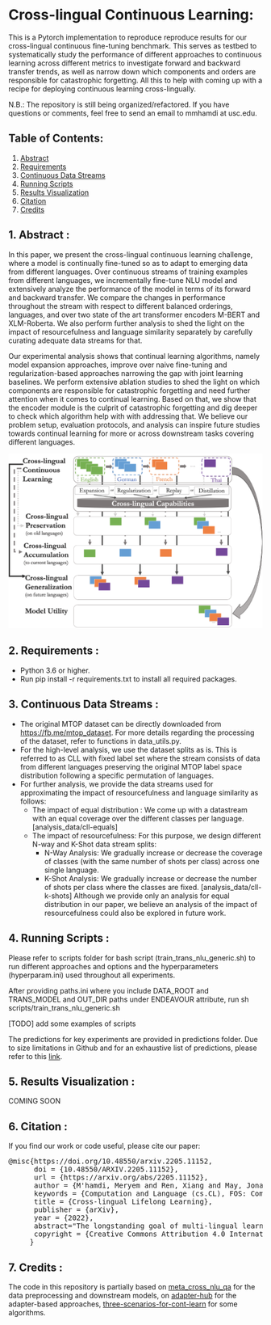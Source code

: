# Cross-lingual Continuous Learning:

This is a Pytorch implementation to reproduce reproduce results for our cross-lingual continuous fine-tuning benchmark. This serves as testbed to systematically study the performance of different approaches to continuous learning across different metrics to investigate forward and backward transfer trends, as well as narrow down which components and orders are responsible for catastrophic forgetting. All this to help with coming up with a recipe for deploying continuous learning cross-lingually.

N.B.: The repository is still being organized/refactored. If you have questions or comments, feel free to send an email to mmhamdi at usc.edu.

## Table of Contents:

1. [Abstract](#abstract)
2. [Requirements](#requirements)
3. [Continuous Data Streams](#datastreams)
4. [Running Scripts](#scripts)
5. [Results Visualization](#results)
6. [Citation](#citation)
7. [Credits](#credits)

## 1. Abstract <a name="abstract"></a>:

In this paper, we present the cross-lingual continuous learning challenge, where a model is continually fine-tuned so as to adapt to emerging data from different languages. Over continuous streams of training examples from different languages, we incrementally fine-tune NLU model and extensively analyze the performance of the model in terms of its forward and backward transfer. We compare the changes in performance throughout the stream with respect to different balanced orderings, languages, and over two state of the art transformer encoders M-BERT and XLM-Roberta. We also perform further analysis to shed the light on the impact of resourcefulness and language similarity separately by carefully curating adequate data streams for that.

Our experimental analysis shows that continual learning algorithms, namely model expansion approaches, improve over naive fine-tuning and regularization-based approaches narrowing the gap with joint learning baselines. We perform extensive ablation studies to shed the light on which components are responsible for catastrophic forgetting and need further attention when it comes to continual learning. Based on that, we show that the encoder module is the culprit of catastrophic forgetting and dig deeper to check which algorithm help with with addressing that. We believe our problem setup, evaluation protocols, and analysis can inspire future studies towards continual learning for more or across downstream tasks covering different languages.

![image](xcontlearndiagram.png)

## 2. Requirements <a name="requirements"></a>:
* Python 3.6 or higher.
* Run pip install -r requirements.txt to install all required packages.

## 3. Continuous Data Streams <a name="datasets"></a>:
* The original MTOP dataset can be directly downloaded from https://fb.me/mtop_dataset. For more details regarding the processing of the dataset, refer to functions in data_utils.py.
* For the high-level analysis, we use the dataset splits as is. This is referred to as CLL with fixed label set where the stream consists of data from different languages preserving the original MTOP label space distribution following a specific permutation of languages.
* For further analysis, we provide the data streams used for approximating the impact of resourcefulness and language similarity as follows:
  - The impact of equal distribution : We come up with a datastream with an equal coverage over the different classes per language. [analysis_data/cll-equals]
  - The impact of resourcefulness: For this purpose, we design different N-way and K-Shot data stream splits: 
      - N-Way Analysis: We gradually increase or decrease the coverage of classes (with the same number of shots per class) across one single language. 
      - K-Shot Analysis: We gradually increase or decrease the number of shots per class where the classes are fixed. [analysis_data/cll-k-shots]
Although we provide only an analysis for equal distribution in our paper, we believe an analysis of the impact of resourcefulness could also be explored in future work. 

## 4. Running Scripts <a name="scripts"></a>:

Please refer to scripts folder for bash script (train_trans_nlu_generic.sh) to run different approaches and options and the hyperparameters (hyperparam.ini) used throughout all experiments.

After providing paths.ini where you include DATA_ROOT and TRANS_MODEL and OUT_DIR paths under ENDEAVOUR attribute, run sh scripts/train_trans_nlu_generic.sh

[TODO] add some examples of scripts

The predictions for key experiments are provided in predictions folder. Due to size limitations in Github and for an exhaustive list of predictions, please refer to this [link](https://drive.google.com/drive/folders/11adeU6AMg6QfNcoKTzqAP5eLnf5dFsYS?usp=sharing).
## 5. Results Visualization <a name="results"></a>:

COMING SOON

## 6. Citation <a name="citation"></a>:

If you find our work or code useful, please cite our paper:

<pre>
@misc{https://doi.org/10.48550/arxiv.2205.11152,
      doi = {10.48550/ARXIV.2205.11152},
      url = {https://arxiv.org/abs/2205.11152},
      author = {M'hamdi, Meryem and Ren, Xiang and May, Jonathan},
      keywords = {Computation and Language (cs.CL), FOS: Computer and information sciences, FOS: Computer and information sciences},
      title = {Cross-lingual Lifelong Learning},
      publisher = {arXiv},
      year = {2022},
      abstract="The longstanding goal of multi-lingual learning has been to develop a universal cross-lingual model that can withstand the changes in multi-lingual data distributions. However, most existing models assume full access to the target languages in advance, whereas in realistic scenarios this is not often the case, as new languages can be incorporated later on. In this paper, we present the Cross-lingual Lifelong Learning (CLL) challenge, where a model is continually fine-tuned to adapt to emerging data from different languages. We provide insights into what makes multilingual sequential learning particularly challenging. To surmount such challenges, we benchmark a representative set of cross-lingual continual learning algorithms and analyze their knowledge preservation, accumulation, and generalization capabilities compared to baselines on carefully curated datastreams. The implications of this analysis include a recipe for how to measure and balance between different cross-lingual continual learning desiderata, which goes beyond conventional transfer learning."
      copyright = {Creative Commons Attribution 4.0 International},
     }
</pre>



## 7. Credits <a name="credits"></a>:

The code in this repository is partially based on [meta_cross_nlu_qa](https://github.com/meryemmhamdi1/meta_cross_nlu_qa) for the data preprocessing and downstream models, on [adapter-hub](https://github.com/Adapter-Hub/adapter-transformers) for the adapter-based approaches, [three-scenarios-for-cont-learn](https://github.com/GMvandeVen/continual-learning) for some algorithms.
